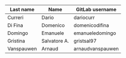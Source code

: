 | Last name | Name | GitLab username |
|-|-|-|
| Curreri | Dario | dariocurr |
| Di Fina | Domenico | domenicodifina |
| Domingo | Emanuele | emanueledomingo |
| Gristina | Salvatore A. | gristsal97 |
| Vanspauwen | Arnaud | arnaudvanspauwen |
